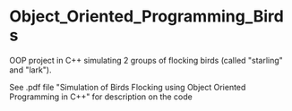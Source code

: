 # Object_Oriented_Programming_Birds
OOP project in C++ simulating 2 groups of flocking birds (called "starling" and "lark").


See .pdf file "Simulation of Birds Flocking using Object Oriented Programming in C++" for description on the code
